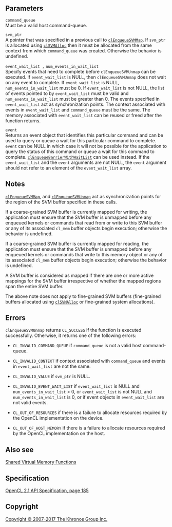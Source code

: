 
## Parameters

`command_queue`  
Must be a valid host command-queue.

`svm_ptr`  
A pointer that was specified in a previous call to
[`clEnqueueSVMMap`](clEnqueueSVMMap.html). If `svm_ptr` is allocated
using [`clSVMAlloc`](clSVMAlloc.html) then it must be allocated from the
same context from which `command_queue` was created. Otherwise the
behavior is undefined.

`event_wait_list ,` `num_events_in_wait_list`  
Specify events that need to complete before `clEnqueueSVMUnmap` can be
executed. If `event_wait_list` is NULL, then `clEnqueueSVMUnmap` does
not wait on any event to complete. If `event_wait_list` is NULL,
`num_events_in_wait_list` must be 0. If `event_wait_list` is not NULL,
the list of events pointed to by `event_wait_list` must be valid and
`num_events_in_wait_list` must be greater than 0. The events specified
in `event_wait_list` act as synchronization points. The context
associated with events in `event_wait_list` and `command_queue` must be
the same. The memory associated with `event_wait_list` can be reused or
freed after the function returns.

`event`  
Returns an event object that identifies this particular command and can
be used to query or queue a wait for this particular command to
complete. `event` can be NULL in which case it will not be possible for
the application to query the status of this command or queue a wait for
this command to complete.
[`clEnqueueBarrierWithWaitList`](clEnqueueBarrierWithWaitList.html) can
be used instead. If the `event_wait_list` and the `event` arguments are
not NULL, the `event` argument should not refer to an element of the
`event_wait_list` array.

## Notes

[`clEnqueueSVMMap`](clEnqueueSVMMap.html), and [`clEnqueueSVMUnmap`](#)
act as synchronization points for the region of the SVM buffer specified
in these calls.

If a coarse-grained SVM buffer is currently mapped for writing, the
application must ensure that the SVM buffer is unmapped before any
enqueued kernels or commands that read from or write to this SVM buffer
or any of its associated `cl_mem` buffer objects begin execution;
otherwise the behavior is undefined.

If a coarse-grained SVM buffer is currently mapped for reading, the
application must ensure that the SVM buffer is unmapped before any
enqueued kernels or commands that write to this memory object or any of
its associated `cl_mem` buffer objects begin execution; otherwise the
behavior is undefined.

A SVM buffer is considered as mapped if there are one or more active
mappings for the SVM buffer irrespective of whether the mapped regions
span the entire SVM buffer.

The above note does not apply to fine-grained SVM buffers (fine-grained
buffers allocated using [`clSVMAlloc`](clSVMAlloc.html) or fine-grained
system allocations).

## Errors

`clEnqueueSVMUnmap` returns `CL_SUCCESS` if the function is executed
successfully. Otherwise, it returns one of the following errors:

-   `CL_INVALID_COMMAND_QUEUE` if `command_queue` is not a valid host
    command-queue.

-   `CL_INVALID_CONTEXT` if context associated with `command_queue` and
    events in `event_wait_list` are not the same.

-   `CL_INVALID_VALUE` if `svm_ptr` is NULL.

-   `CL_INVALID_EVENT_WAIT_LIST` if `event_wait_list` is NULL and
    `num_events_in_wait_list` > 0, or `event_wait_list` is not NULL and
    `num_events_in_wait_list` is 0, or if event objects in
    `event_wait_list` are not valid events.

-   `CL_OUT_OF_RESOURCES` if there is a failure to allocate resources
    required by the OpenCL implementation on the device.

-   `CL_OUT_OF_HOST_MEMORY` if there is a failure to allocate resources
    required by the OpenCL implementation on the host.

## Also see

[Shared Virtual Memory Functions](sharedVirtualMemory.html)

## Specification

[OpenCL 2.1 API Specification, page
185](https://www.khronos.org/registry/cl/specs/opencl-2.1.pdf#page=185)

## Copyright

[Copyright © 2007-2017 The Khronos Group Inc.](copyright.html)
